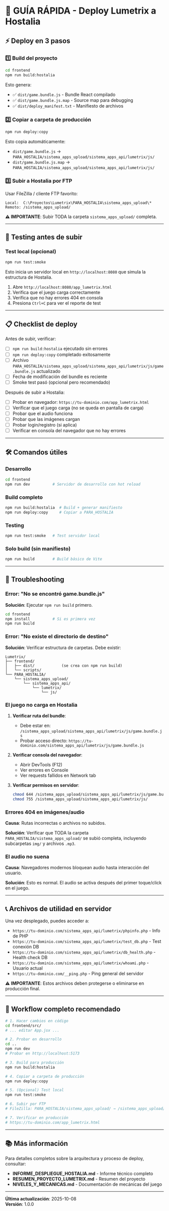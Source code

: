 # 🚀 GUÍA RÁPIDA - Deploy Lumetrix a Hostalia

## ⚡ Deploy en 3 pasos

### 1️⃣ Build del proyecto

```bash
cd frontend
npm run build:hostalia
```

Esto genera:
- ✅ `dist/game.bundle.js` - Bundle React compilado
- ✅ `dist/game.bundle.js.map` - Source map para debugging
- ✅ `dist/deploy_manifest.txt` - Manifiesto de archivos

### 2️⃣ Copiar a carpeta de producción

```bash
npm run deploy:copy
```

Esto copia automáticamente:
- `dist/game.bundle.js` → `PARA_HOSTALIA/sistema_apps_upload/sistema_apps_api/lumetrix/js/`
- `dist/game.bundle.js.map` → `PARA_HOSTALIA/sistema_apps_upload/sistema_apps_api/lumetrix/js/`

### 3️⃣ Subir a Hostalia por FTP

Usar FileZilla / cliente FTP favorito:

```
Local:  C:\Proyectos\Lumetrix\PARA_HOSTALIA\sistema_apps_upload\*
Remoto: /sistema_apps_upload/
```

**⚠️ IMPORTANTE**: Subir TODA la carpeta `sistema_apps_upload/` completa.

---

## 🧪 Testing antes de subir

### Test local (opcional)

```bash
npm run test:smoke
```

Esto inicia un servidor local en `http://localhost:8080` que simula la estructura de Hostalia.

1. Abre `http://localhost:8080/app_lumetrix.html`
2. Verifica que el juego carga correctamente
3. Verifica que no hay errores 404 en consola
4. Presiona `Ctrl+C` para ver el reporte de test

---

## 📋 Checklist de deploy

Antes de subir, verificar:

- [ ] `npm run build:hostalia` ejecutado sin errores
- [ ] `npm run deploy:copy` completado exitosamente
- [ ] Archivo `PARA_HOSTALIA/sistema_apps_upload/sistema_apps_api/lumetrix/js/game.bundle.js` actualizado
- [ ] Fecha de modificación del bundle es reciente
- [ ] Smoke test pasó (opcional pero recomendado)

Después de subir a Hostalia:

- [ ] Probar en navegador: `https://tu-dominio.com/app_lumetrix.html`
- [ ] Verificar que el juego carga (no se queda en pantalla de carga)
- [ ] Probar que el audio funciona
- [ ] Probar que las imágenes cargan
- [ ] Probar login/registro (si aplica)
- [ ] Verificar en consola del navegador que no hay errores

---

## 🛠️ Comandos útiles

### Desarrollo

```bash
cd frontend
npm run dev          # Servidor de desarrollo con hot reload
```

### Build completo

```bash
npm run build:hostalia  # Build + generar manifiesto
npm run deploy:copy     # Copiar a PARA_HOSTALIA
```

### Testing

```bash
npm run test:smoke   # Test servidor local
```

### Solo build (sin manifiesto)

```bash
npm run build        # Build básico de Vite
```

---

## 🔧 Troubleshooting

### Error: "No se encontró game.bundle.js"

**Solución**: Ejecutar `npm run build` primero.

```bash
cd frontend
npm install          # Si es primera vez
npm run build
```

### Error: "No existe el directorio de destino"

**Solución**: Verificar estructura de carpetas. Debe existir:

```
Lumetrix/
├── frontend/
│   ├── dist/            (se crea con npm run build)
│   └── scripts/
└── PARA_HOSTALIA/
    └── sistema_apps_upload/
        └── sistema_apps_api/
            └── lumetrix/
                └── js/
```

### El juego no carga en Hostalia

1. **Verificar ruta del bundle**:
   - Debe estar en: `/sistema_apps_upload/sistema_apps_api/lumetrix/js/game.bundle.js`
   - Probar acceso directo: `https://tu-dominio.com/sistema_apps_api/lumetrix/js/game.bundle.js`

2. **Verificar consola del navegador**:
   - Abrir DevTools (F12)
   - Ver errores en Console
   - Ver requests fallidos en Network tab

3. **Verificar permisos en servidor**:
   ```bash
   chmod 644 /sistema_apps_upload/sistema_apps_api/lumetrix/js/game.bundle.js
   chmod 755 /sistema_apps_upload/sistema_apps_api/lumetrix/js/
   ```

### Errores 404 en imágenes/audio

**Causa**: Rutas incorrectas o archivos no subidos.

**Solución**: Verificar que TODA la carpeta `PARA_HOSTALIA/sistema_apps_upload/` se subió completa, incluyendo subcarpetas `img/` y archivos `.mp3`.

### El audio no suena

**Causa**: Navegadores modernos bloquean audio hasta interacción del usuario.

**Solución**: Esto es normal. El audio se activa después del primer toque/click en el juego.

---

## 📞 Archivos de utilidad en servidor

Una vez desplegado, puedes acceder a:

- `https://tu-dominio.com/sistema_apps_api/lumetrix/phpinfo.php` - Info de PHP
- `https://tu-dominio.com/sistema_apps_api/lumetrix/test_db.php` - Test conexión DB
- `https://tu-dominio.com/sistema_apps_api/lumetrix/db_health.php` - Health check DB
- `https://tu-dominio.com/sistema_apps_api/lumetrix/whoami.php` - Usuario actual
- `https://tu-dominio.com/__ping.php` - Ping general del servidor

⚠️ **IMPORTANTE**: Estos archivos deben protegerse o eliminarse en producción final.

---

## 🎯 Workflow completo recomendado

```bash
# 1. Hacer cambios en código
cd frontend/src/
# ... editar App.jsx ...

# 2. Probar en desarrollo
cd ..
npm run dev
# Probar en http://localhost:5173

# 3. Build para producción
npm run build:hostalia

# 4. Copiar a carpeta de producción
npm run deploy:copy

# 5. (Opcional) Test local
npm run test:smoke

# 6. Subir por FTP
# FileZilla: PARA_HOSTALIA/sistema_apps_upload/ → /sistema_apps_upload/

# 7. Verificar en producción
# https://tu-dominio.com/app_lumetrix.html
```

---

## 📚 Más información

Para detalles completos sobre la arquitectura y proceso de deploy, consultar:

- **INFORME_DESPLIEGUE_HOSTALIA.md** - Informe técnico completo
- **RESUMEN_PROYECTO_LUMETRIX.md** - Resumen del proyecto
- **NIVELES_Y_MECANICAS.md** - Documentación de mecánicas del juego

---

**Última actualización**: 2025-10-08  
**Versión**: 1.0.0

